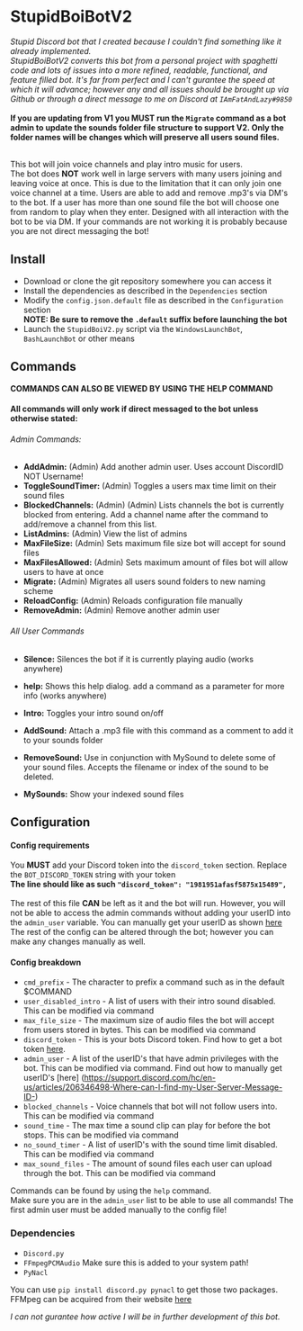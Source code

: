 # StupidBoiBotV2
*Stupid Discord bot that I created because I couldn't find something like it already implemented.* <br>
*StupidBoiBotV2 converts this bot from a personal project with spaghetti code and lots of issues into a more refined, readable, functional, and feature filled bot. It's far from perfect and I can't gurantee the speed at which it will advance; however any and all issues should be brought up via Github or through a direct message to me on Discord at `IAmFatAndLazy#9850`* <br><br>
**If you are updating from V1 you MUST run the `Migrate` command as a bot admin to update the sounds folder file structure to support V2. Only the folder names will be changes which will preserve all users sound files.**<br><br>

This bot will join voice channels and play intro music for users.        
The bot does **NOT** work well in large servers with many users joining and leaving voice at once.
This is due to the limitation that it can only join one voice channel at a time.
Users are able to add and remove .mp3's via DM's to the bot. If a user has more than one sound file
the bot will choose one from random to play when they enter. Designed with all interaction with the bot to be via DM.
If your commands are not working it is probably because you are not direct messaging the bot!


## Install
- Download or clone the git repository somewhere you can access it
- Install the dependencies as described in the `Dependencies` section
- Modify the `config.json.default` file as described in the `Configuration` section<br>
**NOTE: Be sure to remove the `.default` suffix before launching the bot**
- Launch the `StupidBoiV2.py` script via the `WindowsLaunchBot`, `BashLaunchBot` or other means


## Commands
**COMMANDS CAN ALSO BE VIEWED BY USING THE HELP COMMAND**
#### All commands will only work if direct messaged to the bot unless otherwise stated:
###### Admin Commands:
 - **AddAdmin:**         (Admin) Add another admin user. Uses account DiscordID NOT Username!
 - **ToggleSoundTimer:**  (Admin) Toggles a users max time limit on their sound files
 - **BlockedChannels:**   (Admin) (Admin) Lists channels the bot is currently blocked from entering. Add a channel name after the command to add/remove a channel from this list.
 - **ListAdmins:**        (Admin) View the list of admins
 - **MaxFileSize:**       (Admin) Sets maximum file size bot will accept for sound files
 - **MaxFilesAllowed:**   (Admin) Sets maximum amount of files bot will allow users to have at once
 - **Migrate:**           (Admin) Migrates all users sound folders to new naming scheme
 - **ReloadConfig:**      (Admin) Reloads configuration file manually
 - **RemoveAdmin:**       (Admin) Remove another admin user
 
 ###### All User Commands
 - **Silence:**           Silences the bot if it is currently playing audio (works anywhere)
 - **help:**              Shows this help dialog. add a command as a parameter for more info (works anywhere)
 
 - **Intro:**             Toggles your intro sound on/off
 - **AddSound:**          Attach a .mp3 file with this command as a comment to add it to your sounds folder
 - **RemoveSound:**       Use in conjunction with MySound to delete some of your sound files. Accepts the filename or index of the sound to be deleted.
 - **MySounds:**          Show your indexed sound files
 



## Configuration

#### Config requirements
You **MUST** add your Discord token into the `discord_token` section. Replace the `BOT_DISCORD_TOKEN` string with your token<br>
**The line should like as such `"discord_token": "1981951afasf5875x15489",`** <br><br>
The rest of this file **CAN** be left as it and the bot will run. However, you will not be able to access the admin commands without
adding your userID into the `admin_user` variable. You can manually get your userID as shown [here](https://support.discord.com/hc/en-us/articles/206346498-Where-can-I-find-my-User-Server-Message-ID-)<br>
The rest of the config can be altered through the bot; however you can make any changes manually as well.

#### Config breakdown

- `cmd_prefix` - The character to prefix a command such as in the default $COMMAND
- `user_disabled_intro` - A list of users with their intro sound disabled. This can be modified via command
- `max_file_size` - The maximum size of audio files the bot will accept from users stored in bytes. This can be modified via command
- `discord_token` - This is your bots Discord token. Find how to get a bot token [here](https://discordpy.readthedocs.io/en/latest/discord.html).
- `admin_user` - A list of the userID's that have admin privileges with the bot. This can be modified via command. Find out how to manually get userID's [here] (https://support.discord.com/hc/en-us/articles/206346498-Where-can-I-find-my-User-Server-Message-ID-)
- `blocked_channels` - Voice channels that bot will not follow users into. This can be modified via command
- `sound_time` - The max time a sound clip can play for before the bot stops. This can be modified via command
- `no_sound_timer` - A list of userID's with the sound time limit disabled. This can be modified via command
- `max_sound_files` - The amount of sound files each user can upload through the bot. This can be modified via command


Commands can be found by using the `help` command.     
Make sure you are in the `admin_user` list to be able to use all commands! The first admin user must be added manually to the config file!


### Dependencies
- `Discord.py` 
- `FFmpegPCMAudio`  Make sure this is added to your system path!
- `PyNacl`

You can use `pip install discord.py pynacl` to get those two packages.<br>
FFMpeg can be acquired from their website [here](https://www.ffmpeg.org/download.html) 

*I can not gurantee how active I will be in further development of this bot.*
